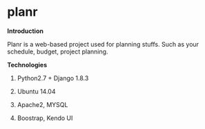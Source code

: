 # planr
<b>Introduction</b>

Planr is a web-based project used for planning stuffs. Such as your schedule, budget, project planning. 

<b>Technologies</b>

1. Python2.7 + Django 1.8.3

2. Ubuntu 14.04 

3. Apache2, MYSQL

4. Boostrap, Kendo UI
